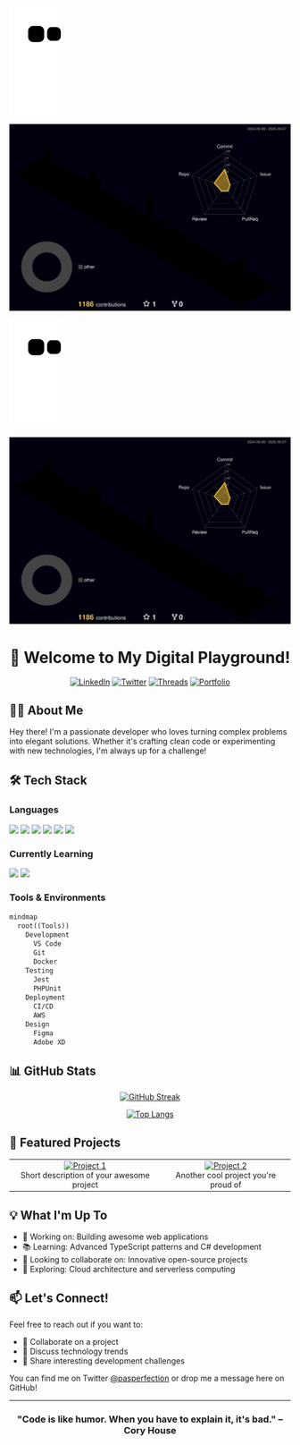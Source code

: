 ![GitHub Contribution Snake](https://raw.githubusercontent.com/PasperFection/PasperFection/output/github-contribution-grid-snake.svg)

[![GitHub Profile 3D Contribution](https://github.com/PasperFection/PasperFection/blob/main/profile-3d-contrib/profile-night-rainbow.svg)](https://github.com/PasperFection/PasperFection)

![GitHub Contribution Snake](https://raw.githubusercontent.com/PasperFection/PasperFection/output/github-contribution-grid-snake.svg)

[![GitHub Profile 3D Contribution](https://github.com/PasperFection/PasperFection/blob/main/profile-3d-contrib/profile-night-rainbow.svg)](https://github.com/PasperFection/PasperFection)

<div align="center">
  
# 🚀 Welcome to My Digital Playground! 

[![LinkedIn](https://img.shields.io/badge/LinkedIn-Connect-blue?style=for-the-badge&logo=linkedin)](https://linkedin.com/in/yourprofile)
[![Twitter](https://img.shields.io/badge/Twitter-Follow-1DA1F2?style=for-the-badge&logo=twitter&logoColor=white)](https://twitter.com/pasperfection)
[![Threads](https://img.shields.io/badge/Threads-Follow-000000?style=for-the-badge&logo=threads&logoColor=white)](https://threads.net/@pasperfection)
[![Portfolio](https://img.shields.io/badge/Portfolio-Visit-success?style=for-the-badge)](https://yourportfolio.com)

</div>

## 👨‍💻 About Me

Hey there! I'm a passionate developer who loves turning complex problems into elegant solutions. Whether it's crafting clean code or experimenting with new technologies, I'm always up for a challenge!

## 🛠️ Tech Stack

### Languages
<p>
  <img src="https://img.shields.io/badge/HTML5-E34F26?style=flat-square&logo=html5&logoColor=white" />
  <img src="https://img.shields.io/badge/CSS3-1572B6?style=flat-square&logo=css3&logoColor=white" />
  <img src="https://img.shields.io/badge/JavaScript-F7DF1E?style=flat-square&logo=javascript&logoColor=black" />
  <img src="https://img.shields.io/badge/PHP-777BB4?style=flat-square&logo=php&logoColor=white" />
  <img src="https://img.shields.io/badge/Python-3776AB?style=flat-square&logo=python&logoColor=white" />
  <img src="https://img.shields.io/badge/Bash-4EAA25?style=flat-square&logo=gnu-bash&logoColor=white" />
</p>

### Currently Learning
<p>
  <img src="https://img.shields.io/badge/TypeScript-007ACC?style=flat-square&logo=typescript&logoColor=white" />
  <img src="https://img.shields.io/badge/C%23-239120?style=flat-square&logo=c-sharp&logoColor=white" />
</p>

### Tools & Environments
```mermaid
mindmap
  root((Tools))
    Development
      VS Code
      Git
      Docker
    Testing
      Jest
      PHPUnit
    Deployment
      CI/CD
      AWS
    Design
      Figma
      Adobe XD
```

## 📊 GitHub Stats

<div align="center">
  
[![GitHub Streak](https://github-readme-streak-stats.herokuapp.com/?user=PasperFection&theme=dark)](https://git.io/streak-stats)

[![Top Langs](https://github-readme-stats.vercel.app/api/top-langs/?username=PasperFection&layout=compact&theme=dark)](https://github.com/anuraghazra/github-readme-stats)

</div>

## 🌟 Featured Projects

<table>
  <tr>
    <td align="center">
      <a href="https://github.com/yourusername/project1">
        <img src="https://img.shields.io/badge/Project%201-Check%20it%20out!-brightgreen?style=for-the-badge" alt="Project 1"/>
      </a>
      <br />
      <span>Short description of your awesome project</span>
    </td>
    <td align="center">
      <a href="https://github.com/yourusername/project2">
        <img src="https://img.shields.io/badge/Project%202-Check%20it%20out!-orange?style=for-the-badge" alt="Project 2"/>
      </a>
      <br />
      <span>Another cool project you're proud of</span>
    </td>
  </tr>
</table>

## 💡 What I'm Up To

- 🔭 Working on: Building awesome web applications
- 📚 Learning: Advanced TypeScript patterns and C# development
- 👯 Looking to collaborate on: Innovative open-source projects
- 🤔 Exploring: Cloud architecture and serverless computing

## 📫 Let's Connect!

Feel free to reach out if you want to:
- 🤝 Collaborate on a project
- 💬 Discuss technology trends
- 🎯 Share interesting development challenges

You can find me on Twitter [@pasperfection](https://twitter.com/pasperfection) or drop me a message here on GitHub!

---
<div align="center">
  
### "Code is like humor. When you have to explain it, it's bad." – Cory House

</div>
